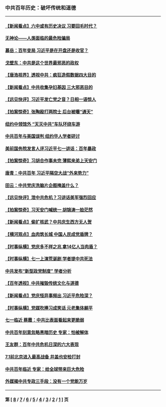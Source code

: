 ### 中共百年历史：破坏传统和道德
---
#### [【新闻看点】六中或有历史决议 习要回毛时代？](../../pages/nf1176114/n13222895.md?09220430) 
#### [无神论——人类面临的最危险骗局](../../pages/nf1176114/n13196137.md?09220430) 
#### [慕岳：百年变局 习近平是在开盘还是收官？](../../pages/nf1176114/n13206516.md?09220430) 
#### [戈壁东：中共是这个世界最邪恶的政权](../../pages/nf1176114/n13085641.md?09220430) 
#### [【唐浩视界】透视中共：疯狂造假数据四大目的](../../pages/nf1176114/n13080590.md?09220430) 
#### [【新闻看点】中共收集孕妇基因 三大邪恶目的](../../pages/nf1176114/n13077182.md?09220430) 
#### [【远见快评】习近平发亡党之音？日相一语惊人](../../pages/nf1176114/n13074809.md?09220430) 
#### [【拍案惊奇】张陶殴打两院士 后台被曝“通天”](../../pages/nf1176114/n13070496.md?09220430) 
#### [纽约中领馆外 “天灭中共”车队环绕车游](../../pages/nf1176114/n13070693.md?09220430) 
#### [中共百年与美国误判 纽约华人学者研讨](../../pages/nf1176114/n13067969.md?09220430) 
#### [美前国务院发言人评习近平七一讲话：百年暴政](../../pages/nf1176114/n13066986.md?09220430) 
#### [【拍案惊奇】习胡合作事未完 薄熙来弟上天安门](../../pages/nf1176114/n13065867.md?09220430) 
#### [唐青：中共百年 习近平隔空大战“外来势力”](../../pages/nf1176114/n13065976.md?09220430) 
#### [田云：中共党庆洗脑片企图掩盖什么？](../../pages/nf1176114/n13064395.md?09220430) 
#### [【远见快评】泄中共危机？习讲话美军强烈回应](../../pages/nf1176114/n13064269.md?09220430) 
#### [【拍案惊奇】习天安门喊统一 胡锦涛一脸茫然](../../pages/nf1176114/n13063233.md?09220430) 
#### [【新闻看点】偷扩核武？中共庆生西方无人贺](../../pages/nf1176114/n13061263.md?09220430) 
#### [【横河观点】血肉筑长城 中国人民成党盾牌？](../../pages/nf1176114/n13061779.md?09220430) 
#### [【时事纵横】党庆多不祥之兆 拿14亿人当肉盾？](../../pages/nf1176114/n13061709.md?09220430) 
#### [【时事纵横】七一上演荒诞剧 学者提中共死法](../../pages/nf1176114/n13058990.md?09220430) 
#### [中共发布“新型政党制度” 学者分析](../../pages/nf1176114/n13056354.md?09220430) 
#### [【百年透视】中共摧毁传统文化与道德](../../pages/nf1176114/n13057253.md?09220430) 
#### [【新闻看点】党庆怪异事频出 习近平危险深？](../../pages/nf1176114/n13056781.md?09220430) 
#### [【时事纵横】党媒吹捧习成笑话 元老集体躺平](../../pages/nf1176114/n13056792.md?09220430) 
#### [七一临近 蔡霞：中共比表面看起来更脆弱](../../pages/nf1176114/n13056418.md?09220430) 
#### [中共百年刻意忽略黑暗历史 专家：怕被解体](../../pages/nf1176114/n13056056.md?09220430) 
#### [王友群：百年中共危机日深的六大表现](../../pages/nf1176114/n13054263.md?09220430) 
#### [7.1前北京进入最高战备 井盖也安检打封](../../pages/nf1176114/n13053641.md?09220430) 
#### [中共百年临近 专家：给全球带来巨大危险](../../pages/nf1176114/n13053663.md?09220430) 
#### [外媒揭中共专政三手段：没有一个党能万岁](../../pages/nf1176114/n13049352.md?09220430) 

---
#### 第 [ [8](./8.md?09220430) / [7](./7.md?09220430) / [6](./6.md?09220430) / [5](./5.md?09220430) / [4](./4.md?09220430) / [3](./3.md?09220430) / [2](./2.md?09220430) / [1](./1.md?09220430) ] 页
